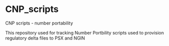 # CNP_scripts
CNP scripts - number portability 

This repository used for tracking Number Portbility scripts used to provision regulatory delta files to PSX and NGIN 
